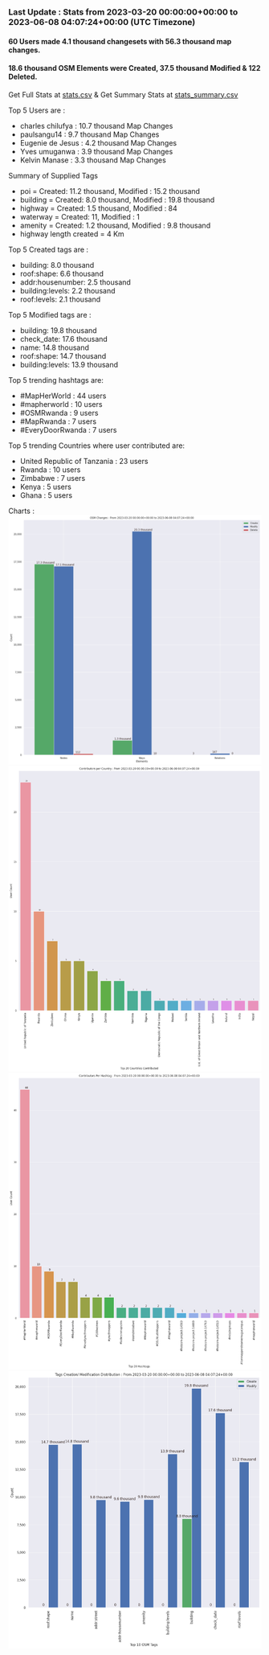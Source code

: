 ### Last Update : Stats from 2023-03-20 00:00:00+00:00 to 2023-06-08 04:07:24+00:00 (UTC Timezone)

#### 60 Users made 4.1 thousand changesets with 56.3 thousand map changes.
#### 18.6 thousand OSM Elements were Created, 37.5 thousand Modified & 122 Deleted.
Get Full Stats at [stats.csv](/stats/mapherworld/Daily/stats.csv)
 & Get Summary Stats at [stats_summary.csv](/stats/mapherworld/Daily/stats_summary.csv)

Top 5 Users are : 
- charles chilufya : 10.7 thousand Map Changes
- paulsangu14 : 9.7 thousand Map Changes
- Eugenie de Jesus : 4.2 thousand Map Changes
- Yves umuganwa : 3.9 thousand Map Changes
- Kelvin Manase : 3.3 thousand Map Changes

Summary of Supplied Tags
- poi = Created: 11.2 thousand, Modified : 15.2 thousand
- building = Created: 8.0 thousand, Modified : 19.8 thousand
- highway = Created: 1.5 thousand, Modified : 84
- waterway = Created: 11, Modified : 1
- amenity = Created: 1.2 thousand, Modified : 9.8 thousand
- highway length created = 4 Km


Top 5 Created tags are :
- building: 8.0 thousand
- roof:shape: 6.6 thousand
- addr:housenumber: 2.5 thousand
- building:levels: 2.2 thousand
- roof:levels: 2.1 thousand


Top 5 Modified tags are :
- building: 19.8 thousand
- check_date: 17.6 thousand
- name: 14.8 thousand
- roof:shape: 14.7 thousand
- building:levels: 13.9 thousand


Top 5 trending hashtags are:
- #MapHerWorld : 44 users
- #mapherworld : 10 users
- #OSMRwanda : 9 users
- #MapRwanda : 7 users
- #EveryDoorRwanda : 7 users


Top 5 trending Countries where user contributed are:
- United Republic of Tanzania : 23 users
- Rwanda : 10 users
- Zimbabwe : 7 users
- Kenya : 5 users
- Ghana : 5 users


 Charts : 
![Alt text](./stats_osm_changes.png) 
![Alt text](./stats_users_per_country.png) 
![Alt text](./stats_users_per_hashtag.png) 
![Alt text](./stats_tags.png) 
